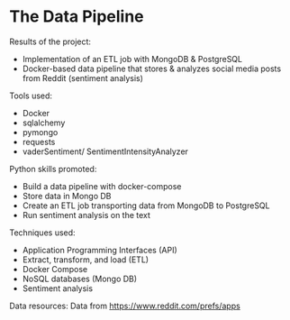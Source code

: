 # The Data Pipeline

Results of the project: 
- Implementation of an ETL job with MongoDB & PostgreSQL
- Docker-based data pipeline that stores & analyzes social media posts from Reddit (sentiment analysis)

Tools used:
- Docker
- sqlalchemy
- pymongo
- requests
- vaderSentiment/ SentimentIntensityAnalyzer

Python skills promoted: 
- Build a data pipeline with docker-compose
- Store data in Mongo DB
- Create an ETL job transporting data from MongoDB to PostgreSQL
- Run sentiment analysis on the text

Techniques used:
- Application Programming Interfaces (API)
- Extract, transform, and load (ETL)
- Docker Compose
- NoSQL databases (Mongo DB)
- Sentiment analysis

Data resources: Data from https://www.reddit.com/prefs/apps

